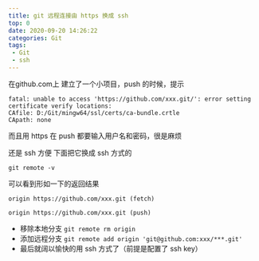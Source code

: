 ```yaml
---
title: git 远程连接由 https 换成 ssh
top: 0
date: 2020-09-20 14:26:22
categories: Git
tags:
 - Git
 - ssh
---
```


在github.com上 建立了一个小项目，push 的时候，提示 
```
fatal: unable to access 'https://github.com/xxx.git/': error setting certificate verify locations: 
CAfile: D:/Git/mingw64/ssl/certs/ca-bundle.crtle 
CApath: none
```
而且用 https 在 push 都要输入用户名和密码，很是麻烦

还是 ssh 方便 下面把它换成 ssh 方式的

`git remote -v `

可以看到形如一下的返回结果
```
origin https://github.com/xxx.git (fetch)

origin https://github.com/xxx.git (push)
```

* 移除本地分支
`git remote rm origin`
* 添加远程分支 
`git remote add origin 'git@github.com:xxx/***.git'`
* 最后就阔以愉快的用 ssh 方式了（前提是配置了 ssh key）



